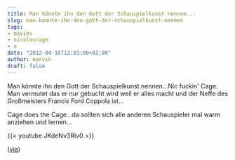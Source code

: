 ```yaml
---
title: Man könnte ihn den Gott der Schauspielkunst nennen...
slug: man-konnte-ihn-den-gott-der-schauspielkunst-nennen
tags:
- movies
- nicolascage
- o
date: "2012-04-16T12:01:00+02:00"
author: marvin
draft: false
---
```

Man könnte ihn den Gott der Schauspielkunst nennen...Nic fuckin' Cage.
Man vermutet das er nur gebucht wird weil er alles macht und der Neffe
des Großmeisters Francis Ford Coppola ist...

Cage does the Cage...da sollten sich alle anderen Schauspieler mal warm
anziehen und lernen...

{{< youtube JKdeNv3Rlv0   >}}

([via](http://www.peter-noster.de/wordpress/2012-04-16/die-brillanz-von-nicolas-cage?utm_source=twitterfeed&utm_medium=twitter&utm_campaign=Feed%3A+mostly-movies+%28Mostly+Movies+%7C+Beitr%C3%A4ge%29))